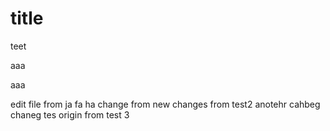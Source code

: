# title
teet

aaa

aaa


edit file
from ja
fa
ha
change from new
changes from test2
anotehr cahbeg
chaneg tes origin
from test 3